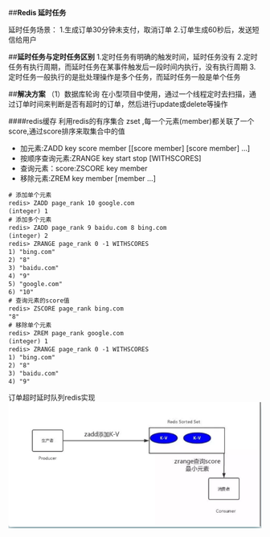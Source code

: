 ##**Redis 延时任务**

延时任务场景：
1.生成订单30分钟未支付，取消订单
2.订单生成60秒后，发送短信给用户


##**延时任务与定时任务区别**
1.定时任务有明确的触发时间，延时任务没有
2.定时任务有执行周期，而延时任务在某事件触发后一段时间内执行，没有执行周期
3.定时任务一般执行的是批处理操作是多个任务，而延时任务一般是单个任务

##**解决方案**
（1）数据库轮询
在小型项目中使用，通过一个线程定时去扫描，通过订单时间来判断是否有超时的订单，然后进行update或delete等操作

####redis缓存
利用redis的有序集合 zset ,每一个元素(member)都关联了一个score,通过score排序来取集合中的值

* 加元素:ZADD key score member [[score member] [score member] …]
* 按顺序查询元素:ZRANGE key start stop [WITHSCORES]
* 查询元素：score:ZSCORE key member
* 移除元素:ZREM key member [member …]

````
# 添加单个元素
redis> ZADD page_rank 10 google.com
(integer) 1
# 添加多个元素
redis> ZADD page_rank 9 baidu.com 8 bing.com
(integer) 2
redis> ZRANGE page_rank 0 -1 WITHSCORES
1) "bing.com"
2) "8"
3) "baidu.com"
4) "9"
5) "google.com"
6) "10"
# 查询元素的score值
redis> ZSCORE page_rank bing.com
"8"
# 移除单个元素
redis> ZREM page_rank google.com
(integer) 1
redis> ZRANGE page_rank 0 -1 WITHSCORES
1) "bing.com"
2) "8"
3) "baidu.com"
4) "9"
````
订单超时延时队列redis实现
![](redis1.png)